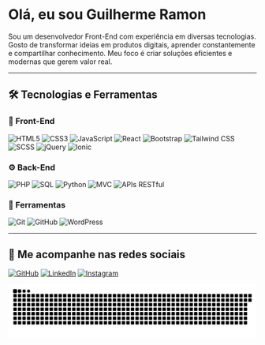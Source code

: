 # Olá, eu sou Guilherme Ramon

Sou um desenvolvedor Front-End com experiência em diversas tecnologias. Gosto de transformar ideias em produtos digitais, aprender constantemente e compartilhar conhecimento. Meu foco é criar soluções eficientes e modernas que gerem valor real.  

---

## 🛠 Tecnologias e Ferramentas

### 🎨 Front-End
![HTML5](https://img.shields.io/badge/HTML5-E34F26?style=for-the-badge&logo=html5&logoColor=white)
![CSS3](https://img.shields.io/badge/CSS3-1572B6?style=for-the-badge&logo=css3&logoColor=white)
![JavaScript](https://img.shields.io/badge/JavaScript-F7DF1E?style=for-the-badge&logo=javascript&logoColor=black)
![React](https://img.shields.io/badge/React-61DAFB?style=for-the-badge&logo=react&logoColor=black)
![Bootstrap](https://img.shields.io/badge/Bootstrap-7952B3?style=for-the-badge&logo=bootstrap&logoColor=white)
![Tailwind CSS](https://img.shields.io/badge/Tailwind_CSS-06B6D4?style=for-the-badge&logo=tailwind-css&logoColor=white)
![SCSS](https://img.shields.io/badge/SCSS-CC6699?style=for-the-badge&logo=sass&logoColor=white)
![jQuery](https://img.shields.io/badge/jQuery-0769AD?style=for-the-badge&logo=jquery&logoColor=white)
![Ionic](https://img.shields.io/badge/Ionic-3880FF?style=for-the-badge&logo=ionic&logoColor=white)

### ⚙️ Back-End
![PHP](https://img.shields.io/badge/PHP-777BB4?style=for-the-badge&logo=php&logoColor=white)
![SQL](https://img.shields.io/badge/SQL-4479A1?style=for-the-badge&logo=mysql&logoColor=white)
![Python](https://img.shields.io/badge/Python-3776AB?style=for-the-badge&logo=python&logoColor=white)
![MVC](https://img.shields.io/badge/MVC-000000?style=for-the-badge&logoColor=white)
![APIs RESTful](https://img.shields.io/badge/RESTful-FF6C37?style=for-the-badge&logo=postman&logoColor=white)

### 🧰 Ferramentas
![Git](https://img.shields.io/badge/Git-F05032?style=for-the-badge&logo=git&logoColor=white)
![GitHub](https://img.shields.io/badge/GitHub-181717?style=for-the-badge&logo=github&logoColor=white)
![WordPress](https://img.shields.io/badge/WordPress-21759B?style=for-the-badge&logo=wordpress&logoColor=white)

---
## 🔗 Me acompanhe nas redes sociais
[![GitHub](https://img.shields.io/badge/GitHub-181717?style=for-the-badge&logo=github&logoColor=white)](https://github.com/Guilherme-Ramon) [![LinkedIn](https://img.shields.io/badge/LinkedIn-0A66C2?style=for-the-badge&logo=linkedin&logoColor=white)](https://www.linkedin.com/in/guilherme-ramon) [![Instagram](https://img.shields.io/badge/Instagram-E4405F?style=for-the-badge&logo=instagram&logoColor=white)](https://www.instagram.com/guilhermeramon.dev/)


![Meus commits](assets/github-Guilherme-Ramon-contribution.svg)
